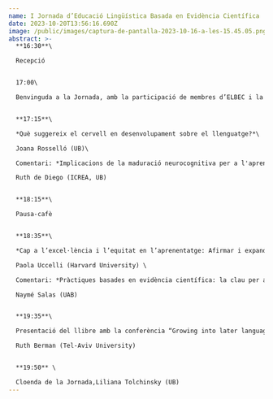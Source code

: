 ```yaml
---
name: I Jornada d’Educació Lingüística Basada en Evidència Científica
date: 2023-10-20T13:56:16.690Z
image: /public/images/captura-de-pantalla-2023-10-16-a-les-15.45.05.png
abstract: >-
  **16:30**\

  Recepció


  17:00\

  Benvinguda a la Jornada, amb la participació de membres d’ELBEC i la Directora del Dept. de Fil. Catalana i Lingüística General (UB), Mariona Taulé


  **17:15**\

  *Què suggereix el cervell en desenvolupament sobre el llenguatge?*\

  Joana Rosselló (UB)\

  Comentari: *Implicacions de la maduració neurocognitiva per a l'aprenentatge i l'educació*\

  Ruth de Diego (ICREA, UB)


  **18:15**\

  Pausa-cafè


  **18:35**\

  *Cap a l’excel·lència i l’equitat en l’aprenentatge: Afirmar i expandre les habilitats del llenguatge a l’escola*\

  Paola Uccelli (Harvard University) \

  Comentari: *Pràctiques basades en evidència científica: la clau per a l’èxit en l’ensenyament de la llengua escrita* \

  Naymé Salas (UAB)


  **19:35**\

  Presentació del llibre amb la conferència “Growing into later language”\

  Ruth Berman (Tel-Aviv University)


  **19:50** \

  Cloenda de la Jornada,Liliana Tolchinsky (UB)
---
```

